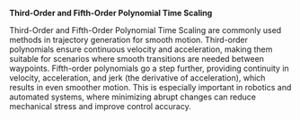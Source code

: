 **Third-Order and Fifth-Order Polynomial Time Scaling**

Third-Order and Fifth-Order Polynomial Time Scaling are commonly used methods in trajectory generation for smooth motion. Third-order polynomials ensure continuous velocity and acceleration, making them suitable for scenarios where smooth transitions are needed between waypoints. Fifth-order polynomials go a step further, providing continuity in velocity, acceleration, and jerk (the derivative of acceleration), which results in even smoother motion. This is especially important in robotics and automated systems, where minimizing abrupt changes can reduce mechanical stress and improve control accuracy.
